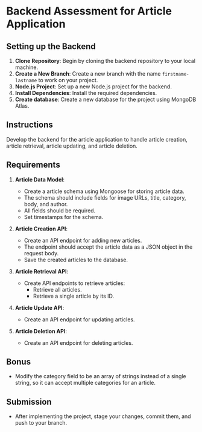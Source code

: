 # Backend Assessment for Article Application

## Setting up the Backend

1. **Clone Repository**: Begin by cloning the backend repository to your local machine.
2. **Create a New Branch**: Create a new branch with the name `firstname-lastname` to work on your project.
3. **Node.js Project**: Set up a new Node.js project for the backend.
4. **Install Dependencies**: Install the required dependencies.
5. **Create database**: Create a new database for the project using MongoDB Atlas.

## Instructions

Develop the backend for the article application to handle article creation, article retrieval, article updating, and article deletion.

## Requirements

1. **Article Data Model**:

   - Create a article schema using Mongoose for storing article data.
   - The schema should include fields for image URLs, title, category, body, and author.
   - All fields should be required.
   - Set timestamps for the schema.

2. **Article Creation API**:

   - Create an API endpoint for adding new articles.
   - The endpoint should accept the article data as a JSON object in the request body.
   - Save the created articles to the database.

3. **Article Retrieval API**:

   - Create API endpoints to retrieve articles:
     - Retrieve all articles.
     - Retrieve a single article by its ID.

4. **Article Update API**:

   - Create an API endpoint for updating articles.

5. **Article Deletion API**:

   - Create an API endpoint for deleting articles.

## Bonus

- Modify the category field to be an array of strings instead of a single string, so it can accept multiple categories for an article.

## Submission

- After implementing the project, stage your changes, commit them, and push to your branch.
